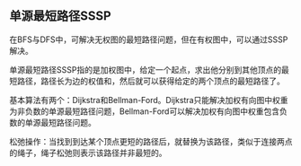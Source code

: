 单源最短路径SSSP
---
在BFS与DFS中，可解决无权图的最短路径问题，但在有权图中，可以通过SSSP解决。

单源最短路径SSSP指的是加权图中，给定一个起点，求出他分别到其他顶点的最短路径，路径长为边的权值和，然后就可以获得给定的两个顶点的最短路径了。

基本算法有两个：Dijkstra和Bellman-Ford。Dijkstra只能解决加权有向图中权重为非负数的单源最短路径问题，Bellman-Ford可以解决加权有向图中权重包含负数的单源最短路径问题。

松弛操作：当找到到达某个顶点更短的路径后，就替换为该路径，类似于连接两点的绳子，绳子松弛则表示该路径并非最短的。
